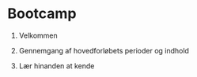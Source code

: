# **Bootcamp**

1. Velkommen

2. Gennemgang af hovedforløbets perioder og indhold

3. Lær hinanden at kende




